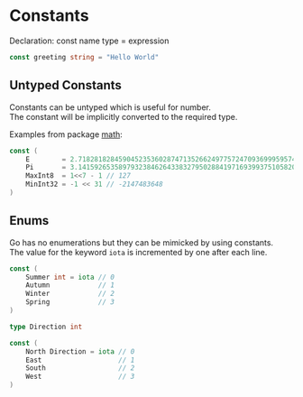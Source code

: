 # Constants
Declaration: const name type = expression

```go
const greeting string = "Hello World"
```

## Untyped Constants
Constants can be untyped which is useful for number.  
The constant will be implicitly converted to the required type.  

Examples from package [math](https://pkg.go.dev/math#pkg-constants):  

```go
const (
	E        = 2.71828182845904523536028747135266249775724709369995957496696763
	Pi       = 3.14159265358979323846264338327950288419716939937510582097494459
	MaxInt8  = 1<<7 - 1 // 127
	MinInt32 = -1 << 31 // -2147483648
)
```

## Enums
Go has no enumerations but they can be mimicked by using constants.  
The value for the keyword `iota` is incremented by one after each line.  

```go
const (
	Summer int = iota // 0
	Autumn            // 1
	Winter            // 2
	Spring            // 3
)

type Direction int

const (
	North Direction = iota // 0
	East                   // 1
	South                  // 2
	West                   // 3
)
```